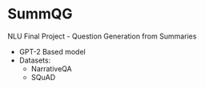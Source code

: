 # SummQG

NLU Final Project - Question Generation from Summaries

- GPT-2 Based model
- Datasets:
  - NarrativeQA
  - SQuAD
